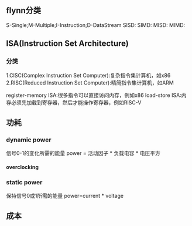 ## flynn分类
S-Single;M-Multiple;I-Instruction;D-DataStream
SISD: 
SIMD: 
MISD:
MIMD:
## ISA(Instruction Set Architecture)
### 分类
1.CISC(Complex Instruction Set Computer):复杂指令集计算机，如x86
2.RISC(Reduced Instruction Set Computer):精简指令集计算机，如ARM

register-memory ISA:很多指令可以直接访问内存，例如x86
load-store ISA:内存必须先加载到寄存器，然后才能操作寄存器，例如RISC-V

## 功耗
### dynamic power
信号0-1的变化所需的能量
power = 活动因子 * 负载电容 * 电压平方 
#### overclocking
### static power
保持信号0或1所需的能量
power=current * voltage
## 成本
